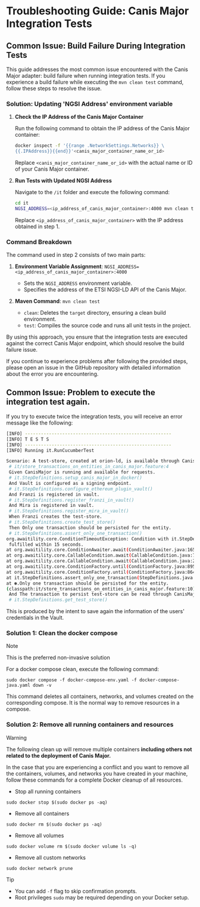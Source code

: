 # Troubleshooting Guide: Canis Major Integration Tests

## Common Issue: Build Failure During Integration Tests

This guide addresses the most common issue encountered with the Canis Major adapter: build failure when running integration tests. If you experience a build failure while executing the `mvn clean test` command, follow these steps to resolve the issue.

### Solution: Updating 'NGSI Address' environment variable

1. **Check the IP Address of the Canis Major Container**

   Run the following command to obtain the IP address of the Canis Major container:

   ```bash
   docker inspect -f '{{range .NetworkSettings.Networks}} \
   {{.IPAddress}}{{end}}'<canis_major_container_name_or_id>
   ```

   Replace `<canis_major_container_name_or_id>` with the actual name or ID of your Canis Major container.

2. **Run Tests with Updated NGSI Address**

   Navigate to the `/it` folder and execute the following command:

   ```bash
   cd it
   NGSI_ADDRESS=<ip_address_of_canis_major_container>:4000 mvn clean test
   ```

   Replace `<ip_address_of_canis_major_container>` with the IP address obtained in step 1.

### Command Breakdown

The command used in step 2 consists of two main parts:

1. **Environment Variable Assignment**:
   `NGSI_ADDRESS=<ip_address_of_canis_major_container>:4000`
   - Sets the `NGSI_ADDRESS` environment variable.
   - Specifies the address of the ETSI NGSI-LD API of the Canis Major.

2. **Maven Command**:
   `mvn clean test`
   - `clean`: Deletes the `target` directory, ensuring a clean build environment.
   - `test`: Compiles the source code and runs all unit tests in the project.

By using this approach, you ensure that the integration tests are executed against the correct Canis Major endpoint, which should resolve the build failure issue.

If you continue to experience problems after following the provided steps, please open an issue in the GitHub repository with detailed information about the error you are encountering.

## Common Issue: Problem to execute the integration test again.

If you try to execute twice the integration tests, you will receive an error message like the following:

```bash
[INFO] -------------------------------------------------------
[INFO] T E S T S
[INFO] -------------------------------------------------------
[INFO] Running it.RunCucumberTest

Scenario: A test-store, created at orion-ld, is available through CanisMajor. 
 # it/store_transactions_on_entities_in_canis_major.feature:4
 Given CanisMajor is running and available for requests.
 # it.StepDefinitions.setup_canis_major_in_docker()
 And Vault is configured as a signing endpoint.
 # it.StepDefinitions.configure_ethereum_plugin_vault()
 And Franzi is registered in vault.
 # it.StepDefinitions.register_franzi_in_vault()
 And Mira is registered in vault.
 # it.StepDefinitions.register_mira_in_vault()
 When Franzi creates the test-store.
 # it.StepDefinitions.create_test_store()
 Then Only one transaction should be persisted for the entity.
 # it.StepDefinitions.assert_only_one_transaction()
org.awaitility.core.ConditionTimeoutException: Condition with it.StepDefinitions was not
 fulfilled within 15 seconds.
at org.awaitility.core.ConditionAwaiter.await(ConditionAwaiter.java:165)
at org.awaitility.core.CallableCondition.await(CallableCondition.java:78)
at org.awaitility.core.CallableCondition.await(CallableCondition.java:26)
at org.awaitility.core.ConditionFactory.until(ConditionFactory.java:895)
at org.awaitility.core.ConditionFactory.until(ConditionFactory.java:864)
at it.StepDefinitions.assert_only_one_transaction(StepDefinitions.java:559)
at ✽.Only one transaction should be persisted for the entity.
(classpath:it/store_transactions_on_entities_in_canis_major.feature:10)
 And The transaction to persist test-store can be read through CanisMajor.
 # it.StepDefinitions.get_test_store()
```

This is produced by the intent to save again the information of the users' credentials in the Vault.

### Solution 1: Clean the docker compose

> [!NOTE]
> This is the preferred non-invasive solution

For a docker compose clean, execute the following command:
   ```shell
   sudo docker compose -f docker-compose-env.yaml -f docker-compose-java.yaml down -v
   ```
This command deletes all containers, networks, and volumes created on the corresponding compose. It is the normal way to remove resources in a compose.


### Solution 2: Remove all running containers and resources

> [!WARNING]
> The following clean up will remove multiple containers **including others not related to the deployment of Canis Major.**

In the case that you are experiencing a conflict and you want to remove all the containers, volumes, and networks you have created in your machine,
follow these commands for a complete Docker cleanup of all resources.

- Stop all running containers
```shell
sudo docker stop $(sudo docker ps -aq)
```
- Remove all containers
```shell
sudo docker rm $(sudo docker ps -aq)
```
- Remove all volumes
```shell
sudo docker volume rm $(sudo docker volume ls -q)
```
- Remove all custom networks
```shell
sudo docker network prune
```

> [!TIP]
> - You can add `-f` flag to skip confirmation prompts.
> - Root privileges `sudo` may be required depending on your Docker setup.
